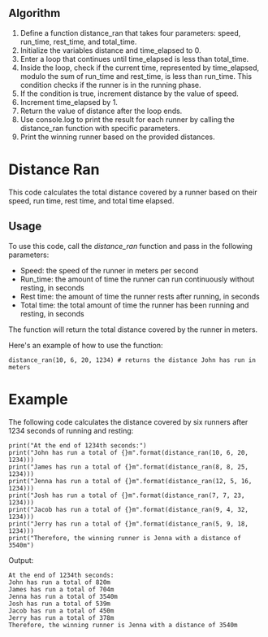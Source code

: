 ## Algorithm

1. Define a function distance_ran that takes four parameters: speed, run_time, rest_time, and total_time.
2. Initialize the variables distance and time_elapsed to 0.
3. Enter a loop that continues until time_elapsed is less than total_time.
4. Inside the loop, check if the current time, represented by time_elapsed, modulo the sum of run_time and rest_time, is less than run_time. This condition checks if the runner is in the running phase.
5. If the condition is true, increment distance by the value of speed.
6. Increment time_elapsed by 1.
7. Return the value of distance after the loop ends.
8. Use console.log to print the result for each runner by calling the distance_ran function with specific parameters.
9. Print the winning runner based on the provided distances.

# Distance Ran

This code calculates the total distance covered by a runner based on their speed, run time, rest time, and total time elapsed.

## Usage

To use this code, call the _distance_ran_ function and pass in the following parameters:

- Speed: the speed of the runner in meters per second
- Run_time: the amount of time the runner can run continuously without resting, in seconds
- Rest time: the amount of time the runner rests after running, in seconds
- Total time: the total amount of time the runner has been running and resting, in seconds

The function will return the total distance covered by the runner in meters.

Here's an example of how to use the function:

```
distance_ran(10, 6, 20, 1234) # returns the distance John has run in meters
```

# Example

The following code calculates the distance covered by six runners after 1234 seconds of running and resting:

```
print("At the end of 1234th seconds:")
print("John has run a total of {}m".format(distance_ran(10, 6, 20, 1234)))
print("James has run a total of {}m".format(distance_ran(8, 8, 25, 1234)))
print("Jenna has run a total of {}m".format(distance_ran(12, 5, 16, 1234)))
print("Josh has run a total of {}m".format(distance_ran(7, 7, 23, 1234)))
print("Jacob has run a total of {}m".format(distance_ran(9, 4, 32, 1234)))
print("Jerry has run a total of {}m".format(distance_ran(5, 9, 18, 1234)))
print("Therefore, the winning runner is Jenna with a distance of 3540m")
```

Output:
```
At the end of 1234th seconds:
John has run a total of 820m
James has run a total of 704m
Jenna has run a total of 3540m
Josh has run a total of 539m
Jacob has run a total of 450m
Jerry has run a total of 378m
Therefore, the winning runner is Jenna with a distance of 3540m
```
